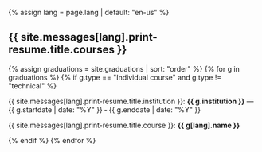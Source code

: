 {% assign lang = page.lang | default: "en-us" %}

<h2>{{ site.messages[lang].print-resume.title.courses }}</h2>

{% assign graduations = site.graduations | sort: "order" %}
{% for g in graduations %}
  {% if g.type == "Individual course" and g.type != "technical" %}
<div class="well well-sm page">
  {{ site.messages[lang].print-resume.title.institution }}:
  <strong>{{ g.institution }}</strong> &mdash;
  <time datetime="{{ g.startdate }}">{{ g.startdate | date: "%Y" }}</time> &dash; <time datetime="{{ g.enddate }}">{{ g.enddate | date: "%Y" }}</time>
  <p>{{ site.messages[lang].print-resume.title.course }}: <strong>{{ g[lang].name }}</strong></p>
</div>
  {% endif %}
{% endfor %}
